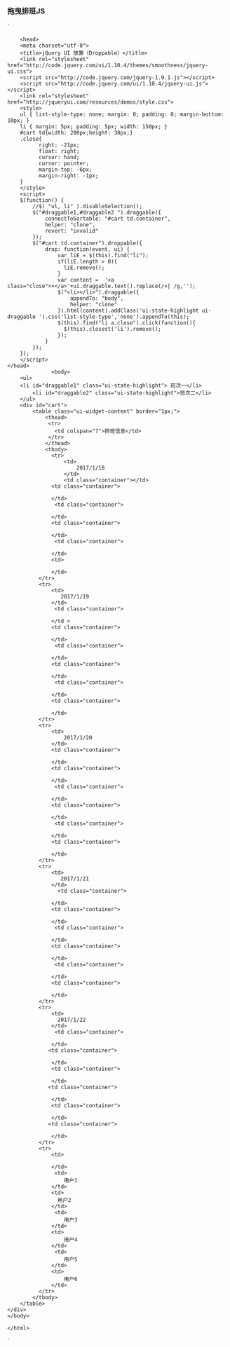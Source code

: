 



### 拖曳排班JS



`

<!doctype html>
<html lang="en">


        <head>
        <meta charset="utf-8">
        <title>jQuery UI 放置（Droppable）</title>
        <link rel="stylesheet" href="http://code.jquery.com/ui/1.10.4/themes/smoothness/jquery-ui.css">
        <script src="http://code.jquery.com/jquery-1.9.1.js"></script>
        <script src="http://code.jquery.com/ui/1.10.4/jquery-ui.js"></script>
        <link rel="stylesheet" href="http://jqueryui.com/resources/demos/style.css">
        <style>
        ul { list-style-type: none; margin: 0; padding: 0; margin-bottom: 10px; }
        li { margin: 5px; padding: 5px; width: 150px; }
        #cart td{width: 200px;height: 30px;}
        .close{
              right: -21px;
              float: right;
              cursor: hand;
              cursor: pointer;
              margin-top: -6px;
              margin-right: -1px;
        }
        </style>
        <script>
        $(function() {
            //$( "ul, li" ).disableSelection();
            $("#draggable1,#draggable2 ").draggable({
                connectToSortable: "#cart td.container",
                helper: "clone",
                revert: "invalid"
            });
            $("#cart td.container").droppable({
                drop: function(event, ui) {
                    var liE = $(this).find("li");
                    if(liE.length > 0){
                      liE.remove();
                    }
                    var content =  '<a class="close">×</a>'+ui.draggable.text().replace(/×| /g,'');
                    $("<li></li>").draggable({
                        appendTo: "body",
                        helper: "clone"
                    }).html(content).addClass('ui-state-highlight ui-draggable ').css('list-style-type','none').appendTo(this);
                    $(this).find("li a.close").click(function(){
                      $(this).closest('li').remove();
                    });
                }
            });
        });
        </script>
    </head> 
                  <body>
        <ul>
        <li id="draggable1" class="ui-state-highlight"> 班次一</li>
            <li id="draggable2" class="ui-state-highlight">班次二</li>
        </ul>
        <div id="cart">
            <table class="ui-widget-content" border="1px;">
                <thead>
                 <tr>
                   <td colspan="7">排班信息</td>
                 </tr>
                </thead>
                <tbody>
                  <tr>
                      <td>
                          2017/1/18
                      </td>
                      <td class="container"></td>
                  <td class="container">
    
                  </td>
                   <td class="container">
    
                  </td>
                  <td class="container">
    
                  </td>
                   <td class="container">
    
                  </td>
                  <td>
    
                  </td>
              </tr>
              <tr>
                  <td>
                     2017/1/19
                  </td>
                   <td class="container">
    
                  </td >
                  <td class="container">
    
                  </td>
                   <td class="container">
    
                  </td>
                  <td class="container">
    
                  </td>
                   <td class="container">
    
                  </td>
                  <td class="container">
    
                  </td>
              </tr>
              <tr>
                  <td>
                      2017/1/20
                  </td>
                  <td class="container">
    
                  </td>
                  <td class="container">
    
                  </td>
                   <td class="container">
    
                  </td>
                  <td class="container">
    
                  </td>
                   <td class="container">
    
                  </td>
                  <td class="container">
    
                  </td>
              </tr>
              <tr>
                  <td>
                     2017/1/21
                  </td>
                    <td class="container">
    
                  </td>
                  <td class="container">
    
                  </td>
                   <td class="container">
    
                  </td>
                  <td class="container">
    
                  </td>
                   <td class="container">
    
                  </td>
                  <td class="container">
    
                  </td>
              </tr>
              <tr>
                  <td>
                    2017/1/22
                  </td>
                   <td class="container">
    
                  </td>
                 <td class="container">
    
                  </td>
                  <td class="container">
    
                  </td>
                 <td class="container">
    
                  </td>
                  <td class="container">
    
                  </td>
                 <td class="container">
    
                  </td>
              </tr>
              <tr>
                  <td>
    
                  </td>
                   <td>
                      用户1
                  </td>
                  <td>
                    用户2
                  </td>
                   <td>
                      用户3
                  </td>
                  <td>
                      用户4
                  </td>
                   <td>
                      用户5
                  </td>
                  <td>
                      用户6
                  </td>
              </tr>
            </tbody>
        </table>
    </div>
    </body>
    
    </html>
    


`